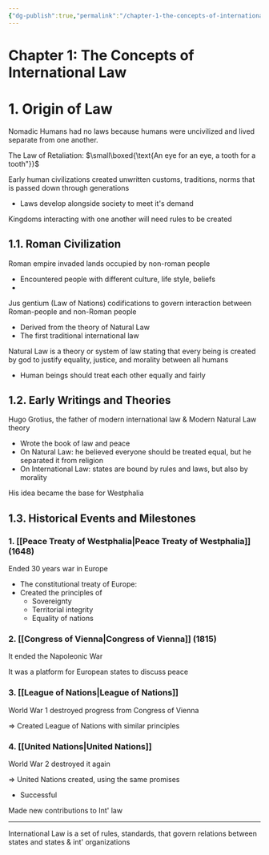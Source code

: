 ```yaml
---
{"dg-publish":true,"permalink":"/chapter-1-the-concepts-of-international-law/","tags":["International-Law"]}
---
```


# Chapter 1: The Concepts of International Law
# 1. Origin of Law

Nomadic Humans had no laws because humans were uncivilized and lived separate from one another. 

The Law of Retaliation: $\small\boxed{\text{An eye for an eye, a tooth for a tooth"}}$

Early human civilizations created unwritten customs, traditions, norms that is passed down through generations

- Laws develop alongside society to meet it's demand

Kingdoms interacting with one another will need rules to be created

## 1.1. Roman Civilization

Roman empire invaded lands occupied by non-roman people

- Encountered people with different culture, life style, beliefs
- 

Jus gentium (Law of Nations) codifications to govern interaction between Roman-people and non-Roman people 

- Derived from the theory of Natural Law
- The first traditional international law

Natural Law is a theory or system of law stating that every being is created by god to justify equality, justice, and morality between all humans

- Human beings should treat each other equally and fairly

## 1.2. Early Writings and Theories

Hugo Grotius, the father of modern international law & Modern Natural Law theory

- Wrote the book of law and peace
- On Natural Law: he believed everyone should be treated equal, but he separated it from religion
- On International Law: states are bound by rules and laws, but also by morality

His idea became the base for Westphalia

## 1.3. Historical Events and Milestones

### 1. [[Peace Treaty of Westphalia\|Peace Treaty of Westphalia]] (1648)

Ended 30 years war in Europe

- The constitutional treaty of Europe:
- Created the principles of
    - Sovereignty
    - Territorial integrity
    - Equality of nations

### 2. [[Congress of Vienna\|Congress of Vienna]] (1815)

It ended the Napoleonic War

It was a platform for European states to discuss peace

### 3. [[League of Nations\|League of Nations]]

World War 1 destroyed progress from Congress of Vienna

⇒ Created League of Nations with similar principles

### 4. [[United Nations\|United Nations]]

World War 2 destroyed it again

⇒ United Nations created, using the same promises

- Successful

Made new contributions to Int' law 

---

International Law is a set of rules, standards, that govern relations between states and states & int' organizations